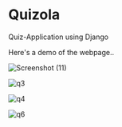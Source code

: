 # Quizola
Quiz-Application using Django

Here's a demo of the webpage..


![Screenshot (11)](https://user-images.githubusercontent.com/84386819/212808777-3aad8bcd-44f0-4cbb-8383-161ddbad5b21.png)

![q3](https://user-images.githubusercontent.com/84386819/212808944-3323b2ea-ad96-4ac2-8d85-6d00d33dea9f.png)

![q4](https://user-images.githubusercontent.com/84386819/212808960-9130c88a-b632-4ff5-8904-fdc00613059f.png)

![q6](https://user-images.githubusercontent.com/84386819/212808974-e1da559f-21bc-45ce-b3dc-3f1a1dc9d255.png)
